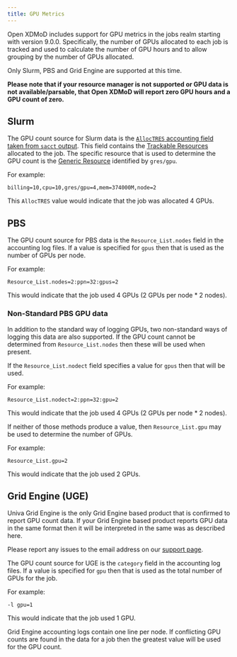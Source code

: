 ```yaml
---
title: GPU Metrics
---
```


Open XDMoD includes support for GPU metrics in the jobs realm starting with
version 9.0.0.  Specifically, the number of GPUs allocated to each job is
tracked and used to calculate the number of GPU hours and to allow grouping by
the number of GPUs allocated.

Only Slurm, PBS and Grid Engine are supported at this time.

**Please note that if your resource manager is not supported or GPU data is not
available/parsable, that Open XDMoD will report zero GPU hours and a GPU count
of zero.**

## Slurm

The GPU count source for Slurm data is the [`AllocTRES` accounting field taken
from `sacct` output][slurm-sacct-alloctres].  This field contains the
[Trackable Resources][slurm-tres] allocated to the job.  The specific resource
that is used to determine the GPU count is the [Generic Resource][slurm-gres]
identified by `gres/gpu`.

For example:

```
billing=10,cpu=10,gres/gpu=4,mem=374000M,node=2
```

This `AllocTRES` value would indicate that the job was allocated 4 GPUs.

## PBS

The GPU count source for PBS data is the `Resource_List.nodes` field in the
accounting log files.  If a value is specified for `gpus` then that is used as
the number of GPUs per node.

For example:

```
Resource_List.nodes=2:ppn=32:gpus=2
```

This would indicate that the job used 4 GPUs (2 GPUs per node * 2 nodes).

### Non-Standard PBS GPU data

In addition to the standard way of logging GPUs, two non-standard ways of
logging this data are also supported.  If the GPU count cannot be determined
from `Resource_List.nodes` then these will be used when present.

If the `Resource_List.nodect` field specifies a value for `gpus` then that will
be used.

For example:

```
Resource_List.nodect=2:ppn=32:gpu=2
```

This would indicate that the job used 4 GPUs (2 GPUs per node * 2 nodes).

If neither of those methods produce a value, then `Resource_List.gpu` may be
used to determine the number of GPUs.

For example:

```
Resource_List.gpu=2
```

This would indicate that the job used 2 GPUs.

## Grid Engine (UGE)

Univa Grid Engine is the only Grid Engine based product that is confirmed to
report GPU count data.  If your Grid Engine based product reports GPU data in
the same format then it will be interpreted in the same was as described here.

Please report any issues to the email address on our [support page](support.md).

The GPU count source for UGE is the `category` field in the accounting log
files.  If a value is specified for `gpu` then that is used as the total number
of GPUs for the job.

For example:

```
-l gpu=1
```

This would indicate that the job used 1 GPU.

Grid Engine accounting logs contain one line per node.  If conflicting GPU
counts are found in the data for a job then the greatest value will be used for
the GPU count.

[slurm-sacct-alloctres]: https://slurm.schedmd.com/sacct.html#OPT_AllocTres
[slurm-tres]: https://slurm.schedmd.com/tres.html
[slurm-gres]: https://slurm.schedmd.com/gres.html
